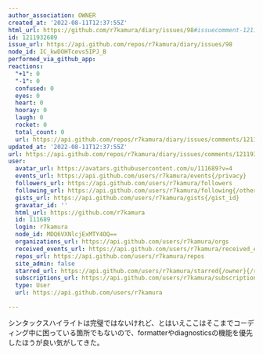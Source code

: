 ```yaml
---
author_association: OWNER
created_at: '2022-08-11T12:37:55Z'
html_url: https://github.com/r7kamura/diary/issues/98#issuecomment-1211932609
id: 1211932609
issue_url: https://api.github.com/repos/r7kamura/diary/issues/98
node_id: IC_kwDOHTcevs5IPJ_B
performed_via_github_app: 
reactions:
  "+1": 0
  "-1": 0
  confused: 0
  eyes: 0
  heart: 0
  hooray: 0
  laugh: 0
  rocket: 0
  total_count: 0
  url: https://api.github.com/repos/r7kamura/diary/issues/comments/1211932609/reactions
updated_at: '2022-08-11T12:37:55Z'
url: https://api.github.com/repos/r7kamura/diary/issues/comments/1211932609
user:
  avatar_url: https://avatars.githubusercontent.com/u/111689?v=4
  events_url: https://api.github.com/users/r7kamura/events{/privacy}
  followers_url: https://api.github.com/users/r7kamura/followers
  following_url: https://api.github.com/users/r7kamura/following{/other_user}
  gists_url: https://api.github.com/users/r7kamura/gists{/gist_id}
  gravatar_id: ''
  html_url: https://github.com/r7kamura
  id: 111689
  login: r7kamura
  node_id: MDQ6VXNlcjExMTY4OQ==
  organizations_url: https://api.github.com/users/r7kamura/orgs
  received_events_url: https://api.github.com/users/r7kamura/received_events
  repos_url: https://api.github.com/users/r7kamura/repos
  site_admin: false
  starred_url: https://api.github.com/users/r7kamura/starred{/owner}{/repo}
  subscriptions_url: https://api.github.com/users/r7kamura/subscriptions
  type: User
  url: https://api.github.com/users/r7kamura

---
```

シンタックスハイライトは完璧ではないけれど、とはいえここはそこまでコーディング中に困っている箇所でもないので、formatterやdiagnosticsの機能を優先したほうが良い気がしてきた。